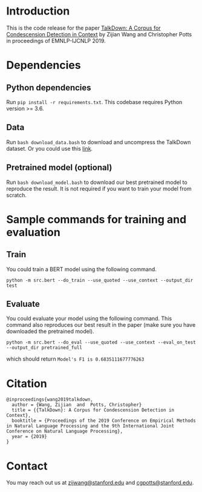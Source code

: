 # Introduction

This is the code release for the paper [TalkDown: A Corpus for Condescension Detection in Context](https://arxiv.org/abs/1909.11272) by Zijian Wang and Christopher Potts in proceedings of EMNLP-IJCNLP 2019.

# Dependencies
## Python dependencies
Run `pip install -r requirements.txt`. This codebase requires Python version >= 3.6.
## Data
Run `bash download_data.bash` to download and uncompress the TalkDown dataset. Or you could use this [link](https://nlp.stanford.edu/~zijwang/talkdown/talkdown.tar.gz). 
## Pretrained model (optional)
Run `bash download_model.bash` to download our best pretrained model to reproduce the result. It is not required if you want to train your model from scratch.


# Sample commands for training and evaluation

## Train
You could train a BERT model using the following command.
```
python -m src.bert --do_train --use_quoted --use_context --output_dir test
```
## Evaluate
You could evaluate your model using the following command. This command also reproduces our best result in the paper (make sure you have downloaded the pretrained model).
```
python -m src.bert --do_eval --use_quoted --use_context --eval_on_test --output_dir pretrained_full
```
which should return `Model's F1 is 0.6835111677776263`
# Citation

    @inproceedings{wang2019talkdown,
      author = {Wang, Zijian  and  Potts, Christopher}
      title = {{TalkDown}: A Corpus for Condescension Detection in Context},
      booktitle = {Proceedings of the 2019 Conference on Empirical Methods in Natural Language Processing and the 9th International Joint Conference on Natural Language Processing},
      year = {2019}
    }

# Contact

You may reach out us at zijwang@stanford.edu and cgpotts@stanford.edu.
